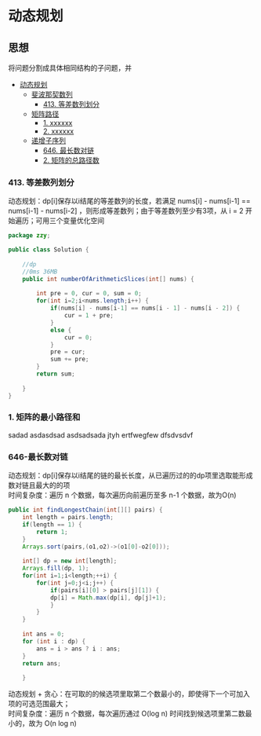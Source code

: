 # 动态规划

## 思想
将问题分割成具体相同结构的子问题，并

<!-- GFM-TOC -->
* [动态规划](#动态规划)
    * [斐波那契数列](#斐波那契数列)
        * [413. 等差数列划分](#413-等差数列划分)
    * [矩阵路径](#矩阵路径)
        * [1. xxxxxx](#1-矩阵的最小路径和)
        * [2. xxxxxx](#2-矩阵的总路径数)
    * [递增子序列](#递增子序列)
        * [646. 最长数对链](#646-最长数对链)
        * [2. 矩阵的总路径数](#2-矩阵的总路径数)
    
<!-- GFM-TOC -->

### 413. 等差数列划分  
  
动态规划：dp[i]保存以i结尾的等差数列的长度，若满足 nums[i] - nums[i-1] == nums[i-1] - nums[i-2] ，则形成等差数列；由于等差数列至少有3项，从 i = 2 开始遍历；可用三个变量优化空间

```java
package zzy;

public class Solution {
	
	//dp
	//0ms 36MB
	public int numberOfArithmeticSlices(int[] nums) {
		
		int pre = 0, cur = 0, sum = 0;
        for(int i=2;i<nums.length;i++) {
        	if(nums[i] - nums[i-1] == nums[i - 1] - nums[i - 2]) {
        		cur = 1 + pre;
        	}
        	else {
        		cur = 0;
        	}
        	pre = cur;
        	sum += pre;
        }
        return sum;
        
    }
}
```

### 1. 矩阵的最小路径和
sadad
asdasdsad
asdsadsada
jtyh
ertfwegfew
dfsdvsdvf


### 646-最长数对链  

动态规划：dp[i]保存以i结尾的链的最长长度，从已遍历过的的dp项里选取能形成数对链且最大的的项  
时间复杂度：遍历 n 个数据，每次遍历向前遍历至多 n-1 个数据，故为O(n)

```java
public int findLongestChain(int[][] pairs) {
	int length = pairs.length;
	if(length == 1) {
		return 1;
	}
	Arrays.sort(pairs,(o1,o2)->(o1[0]-o2[0]));
	
	int[] dp = new int[length];
	Arrays.fill(dp, 1);
	for(int i=1;i<length;++i) {
		for(int j=0;j<i;j++) {
			if(pairs[i][0] > pairs[j][1]) {
			dp[i] = Math.max(dp[i], dp[j]+1);				
			}
		}
	}
		
	int ans = 0;
	for (int i : dp) {
		ans = i > ans ? i : ans;
	}
	return ans;
		
    } 
 ```
 
 动态规划 + 贪心：在可取的的候选项里取第二个数最小的，即使得下一个可加入项的可选范围最大；  
 时间复杂度：遍历 n 个数据，每次遍历通过 O(log n) 时间找到候选项里第二数最小的，故为 O(n log n)
 ```java
 
   
